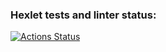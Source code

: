 ### Hexlet tests and linter status:
[![Actions Status](https://github.com/jemil-c-137/frontend-project-lvl1/workflows/hexlet-check/badge.svg)](https://github.com/jemil-c-137/frontend-project-lvl1/actions)